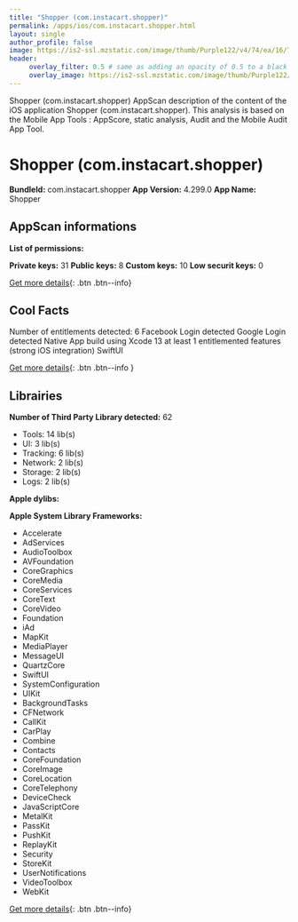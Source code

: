 ```yaml
---
title: "Shopper (com.instacart.shopper)"
permalink: /apps/ios/com.instacart.shopper.html
layout: single
author_profile: false
image: https://is2-ssl.mzstatic.com/image/thumb/Purple122/v4/74/ea/16/74ea1604-cc0a-87b9-cd73-28bf5fc51f35/AppIcon.com.instacart.shopper-1x_U007emarketing-0-5-0-sRGB-85-220.png/512x512bb.jpg
header: 
     overlay_filter: 0.5 # same as adding an opacity of 0.5 to a black background
     overlay_image: https://is2-ssl.mzstatic.com/image/thumb/Purple122/v4/74/ea/16/74ea1604-cc0a-87b9-cd73-28bf5fc51f35/AppIcon.com.instacart.shopper-1x_U007emarketing-0-5-0-sRGB-85-220.png/512x512bb.jpg
---
```

Shopper (com.instacart.shopper) AppScan description of the content of the iOS application Shopper (com.instacart.shopper). This analysis is based on the Mobile App Tools : AppScore, static analysis, Audit and the Mobile Audit App Tool.

# Shopper (com.instacart.shopper)

**BundleId:** com.instacart.shopper
**App Version:** 4.299.0
**App Name:** Shopper


## AppScan informations 

**List of permissions:** 
  
  
**Private keys:** 31
**Public keys:** 8
**Custom keys:** 10
**Low securit keys:** 0
  
[Get more details](/pricing.html){: .btn .btn--info}

## Cool Facts

Number of entitlements detected: 6
Facebook Login detected
Google Login detected
Native App
build using Xcode 13
at least 1 entitlemented features (strong iOS integration)
SwiftUI
  
[Get more details](/pricing.html){: .btn .btn--info }

## Librairies 
**Number of Third Party Library detected:** 62
- Tools: 14 lib(s)
- UI: 3 lib(s)
- Tracking: 6 lib(s)
- Network: 2 lib(s)
- Storage: 2 lib(s)
- Logs: 2 lib(s)


**Apple dylibs:**


**Apple System Library Frameworks:**
- Accelerate
- AdServices
- AudioToolbox
- AVFoundation
- CoreGraphics
- CoreMedia
- CoreServices
- CoreText
- CoreVideo
- Foundation
- iAd
- MapKit
- MediaPlayer
- MessageUI
- QuartzCore
- SwiftUI
- SystemConfiguration
- UIKit
- BackgroundTasks
- CFNetwork
- CallKit
- CarPlay
- Combine
- Contacts
- CoreFoundation
- CoreImage
- CoreLocation
- CoreTelephony
- DeviceCheck
- JavaScriptCore
- MetalKit
- PassKit
- PushKit
- ReplayKit
- Security
- StoreKit
- UserNotifications
- VideoToolbox
- WebKit


  
[Get more details](/pricing.html){: .btn .btn--info}

